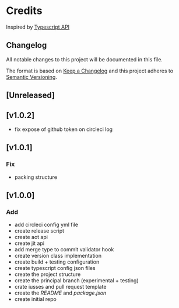 # Credits

Inspired by [Typescript API](https://github.com/Microsoft/TypeScript/wiki/Using-the-Compiler-API)

## Changelog

All notable changes to this project will be documented in this file.

The format is based on [Keep a Changelog](http://keepachangelog.com/en/1.0.0/)
and this project adheres to [Semantic Versioning](http://semver.org/spec/v2.0.0.html).

## [Unreleased]

## [v1.0.2]

- fix expose of github token on circleci log

## [v1.0.1]

### Fix

- packing structure

## [v1.0.0]

### Add

- add circleci config yml file
- create release script
- create aot api
- create jit api
- add merge type to commit validator hook
- create version class implementation
- create build + testing configuration
- create typescript config json files
- create the project structure
- create the principal branch (experimental + testing)
- crate iusses and pull request template
- create the _README_ and _package.json_
- create initial repo
